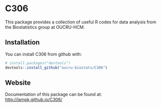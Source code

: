 
<!-- README.md is generated from README.Rmd. Please edit that file -->

# C306

This package provides a collection of useful R codes for data analysis
from the Biostatistics group at OUCRU-HCM.

## Installation

You can install C306 from github with:

``` r
# install.packages("devtools")
devtools::install_github("oucru-biostats/C306")
```

## Website

Documentation of this package can be found at:
<http://lampk.github.io/C306/>
